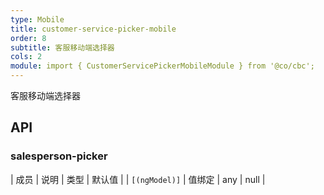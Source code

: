 ```yaml
---
type: Mobile
title: customer-service-picker-mobile
order: 8
subtitle: 客服移动端选择器
cols: 2
module: import { CustomerServicePickerMobileModule } from '@co/cbc';
---
```


客服移动端选择器

## API

### salesperson-picker

| 成员 | 说明 | 类型 | 默认值 |
| `[(ngModel)]` | 值绑定 | any | null |